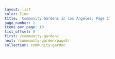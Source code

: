 ```yaml
---
layout: list
color: lime
title: 'Community Gardens in Los Angeles, Page 1'
page_number: 1
items_per_page: 10
list_offset: 0
first: /community-garden/
next: /community-garden/page2/
collection: community-garden

---
```

